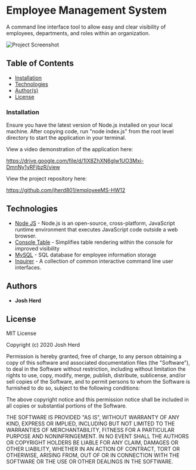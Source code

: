 # Employee Management System

A command line interface tool to allow easy and clear visibility of employees, departments, and roles within an organization.

<img src="https://https://github.com/jherd801/employeeMS-HW12/blob/master/assets/Screenshot.png" alt="Project Screenshot" max-height="400px">

## Table of Contents

- [Installation](#installation)
- [Technologies](#technologies)
- [Author(s)](#authors)
- [License](#license)


### Installation

Ensure you have the latest version of Node.js installed on your local machine. After copying code, run "node index.js" from the root level directory to start the application in your terminal.

View a video demonstration of the application here:

https://drive.google.com/file/d/1IX8ZhXN6glw1UO3Mxi-DmnNy1yRFjbzR/view


View the project repository here:

https://github.com/jherd801/employeeMS-HW12


## Technologies

* [Node JS](https://nodejs.org/) - Node.js is an open-source, cross-platform, JavaScript runtime environment that executes JavaScript code outside a web browser.
* [Console Table](https://www.npmjs.com/package/console.table) - Simplifies table rendering within the console for improved visibility
* [MySQL](https://www.mysql.com/) - SQL database for employee information storage
* [Inquirer](https://www.npmjs.com/package/inquirer) - A collection of common interactive command line user interfaces.


## Authors

* **Josh Herd**


## License

MIT License

Copyright (c) 2020 Josh Herd

Permission is hereby granted, free of charge, to any person obtaining a copy
of this software and associated documentation files (the "Software"), to deal
in the Software without restriction, including without limitation the rights
to use, copy, modify, merge, publish, distribute, sublicense, and/or sell
copies of the Software, and to permit persons to whom the Software is
furnished to do so, subject to the following conditions:

The above copyright notice and this permission notice shall be included in all
copies or substantial portions of the Software.

THE SOFTWARE IS PROVIDED "AS IS", WITHOUT WARRANTY OF ANY KIND, EXPRESS OR
IMPLIED, INCLUDING BUT NOT LIMITED TO THE WARRANTIES OF MERCHANTABILITY,
FITNESS FOR A PARTICULAR PURPOSE AND NONINFRINGEMENT. IN NO EVENT SHALL THE
AUTHORS OR COPYRIGHT HOLDERS BE LIABLE FOR ANY CLAIM, DAMAGES OR OTHER
LIABILITY, WHETHER IN AN ACTION OF CONTRACT, TORT OR OTHERWISE, ARISING FROM,
OUT OF OR IN CONNECTION WITH THE SOFTWARE OR THE USE OR OTHER DEALINGS IN THE
SOFTWARE.